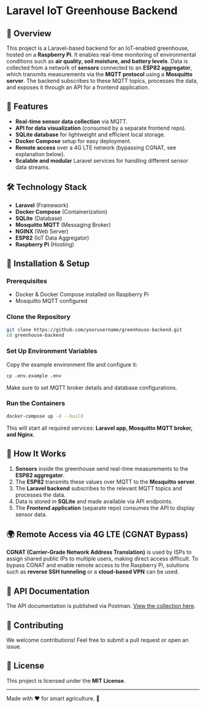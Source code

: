# Laravel IoT Greenhouse Backend

## 🌿 Overview
This project is a Laravel-based backend for an IoT-enabled greenhouse, hosted on a **Raspberry Pi**. It enables real-time monitoring of environmental conditions such as **air quality, soil moisture, and battery levels**. Data is collected from a network of **sensors** connected to an **ESP82 aggregator**, which transmits measurements via the **MQTT protocol** using a **Mosquitto server**. The backend subscribes to these MQTT topics, processes the data, and exposes it through an API for a frontend application.

## 🚀 Features
- **Real-time sensor data collection** via MQTT.
- **API for data visualization** (consumed by a separate frontend repo).
- **SQLite database** for lightweight and efficient local storage.
- **Docker Compose** setup for easy deployment.
- **Remote access** over a 4G LTE network (bypassing CGNAT, see explanation below).
- **Scalable and modular** Laravel services for handling different sensor data streams.

## 🛠️ Technology Stack
- **Laravel** (Framework)
- **Docker Compose** (Containerization)
- **SQLite** (Database)
- **Mosquitto MQTT** (Messaging Broker)
- **NGINX** (Web Server)
- **ESP82** (IoT Data Aggregator)
- **Raspberry Pi** (Hosting)

## 🔧 Installation & Setup
### Prerequisites
- Docker & Docker Compose installed on Raspberry Pi
- Mosquitto MQTT configured

### Clone the Repository
```bash
git clone https://github.com/yourusername/greenhouse-backend.git
cd greenhouse-backend
```

### Set Up Environment Variables
Copy the example environment file and configure it:
```bash
cp .env.example .env
```
Make sure to set MQTT broker details and database configurations.

### Run the Containers
```bash
docker-compose up -d --build
```
This will start all required services: **Laravel app, Mosquitto MQTT broker, and Nginx**.

## 📡 How It Works
1. **Sensors** inside the greenhouse send real-time measurements to the **ESP82 aggregator**.
2. The **ESP82** transmits these values over MQTT to the **Mosquitto server**.
3. The **Laravel backend** subscribes to the relevant MQTT topics and processes the data.
4. Data is stored in **SQLite** and made available via API endpoints.
5. The **Frontend application** (separate repo) consumes the API to display sensor data.

## 🌍 Remote Access via 4G LTE (CGNAT Bypass)
**CGNAT (Carrier-Grade Network Address Translation)** is used by ISPs to assign shared public IPs to multiple users, making direct access difficult. To bypass CGNAT and enable remote access to the Raspberry Pi, solutions such as **reverse SSH tunneling** or a **cloud-based VPN** can be used.

## 📖 API Documentation
The API documentation is published via Postman. [View the collection here](#).

## 🤝 Contributing
We welcome contributions! Feel free to submit a pull request or open an issue.

## 📜 License
This project is licensed under the **MIT License**.

---
Made with ❤️ for smart agriculture. 🌱


